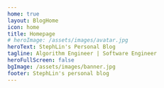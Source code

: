 ```yaml
---
home: true
layout: BlogHome
icon: home
title: Homepage
# heroImage: /assets/images/avatar.jpg
heroText: StephLin's Personal Blog
tagline: Algorithm Engineer | Software Engineer
heroFullScreen: false
bgImage: /assets/images/banner.jpg
footer: StephLin's personal blog
---
```

